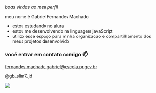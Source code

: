 _boas vindas ao meu perfil_

meu nome è Gabriel Fernandes Machado

- estou estudando no [alura](https://www.alura.com.br)
- estou me desenvolvendo na linguagem javaScript
- utilizo esse espaço para minha organizacao e compartilhamento dos meus projetos desenvolvido

### vocẽ entrar em contato comigo 📫

fernandes.machado.gabriel@escola.pr.gov.br

@gb_slim7_jd

![](https://media1.tenor.com/m/-ReoidmAZf4AAAAC/jesus-jesus-christ.gif)
